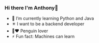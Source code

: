 ### Hi there I'm Anthony👋
- 🌱 I’m currently learning Python and Java
-  ✴️ I want to be a backend developer
-  🐧❤️ Penguin lover 
- ⚡ Fun fact: Machines can learn
